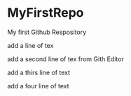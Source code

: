 # MyFirstRepo
My first Github Respository

add a line of tex

add a second line of tex from Gith Editor

add a thirs line of text

add a four line of text

